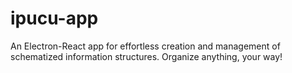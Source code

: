 # ipucu-app
An Electron-React app for effortless creation and management of schematized information structures. Organize anything, your way!
